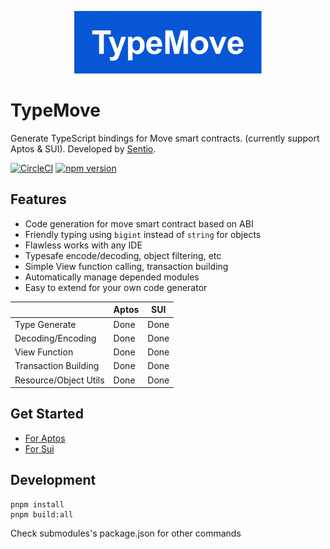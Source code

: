 <p align="center">
  <img src="./images/logo.png" width="300" alt="TypeChain">
</p>

# TypeMove 
Generate TypeScript bindings for Move smart contracts. (currently support Aptos & SUI).
Developed by [Sentio](http://sentio.xyz).

[![CircleCI](https://dl.circleci.com/status-badge/img/gh/sentioxyz/typemove/tree/main.svg?style=svg)](https://dl.circleci.com/status-badge/redirect/gh/sentioxyz/typemove/tree/main)
[![npm version](https://badge.fury.io/js/@typemove%2Fmove.svg)](https://badge.fury.io/js/@typemove%2Fmove)
## Features
 - Code generation for move smart contract based on ABI
 - Friendly typing using `bigint` instead of `string` for objects
 - Flawless works with any IDE
 - Typesafe encode/decoding, object filtering, etc
 - Simple View function calling, transaction building
 - Automatically manage depended modules
 - Easy to extend for your own code generator

|                       | Aptos | SUI  |
|-----------------------|-------|------|
| Type Generate         | Done  | Done |     
| Decoding/Encoding     | Done  | Done |
| View Function         | Done  | Done |
| Transaction Building  | Done  | Done |
| Resource/Object Utils | Done  | Done |

## Get Started
 - [For Aptos](packages/aptos/Readme.md)
 - [For Sui](packages/sui/Readme.md)

## Development
```shell
pnpm install
pnpm build:all
```

Check submodules's package.json for other commands